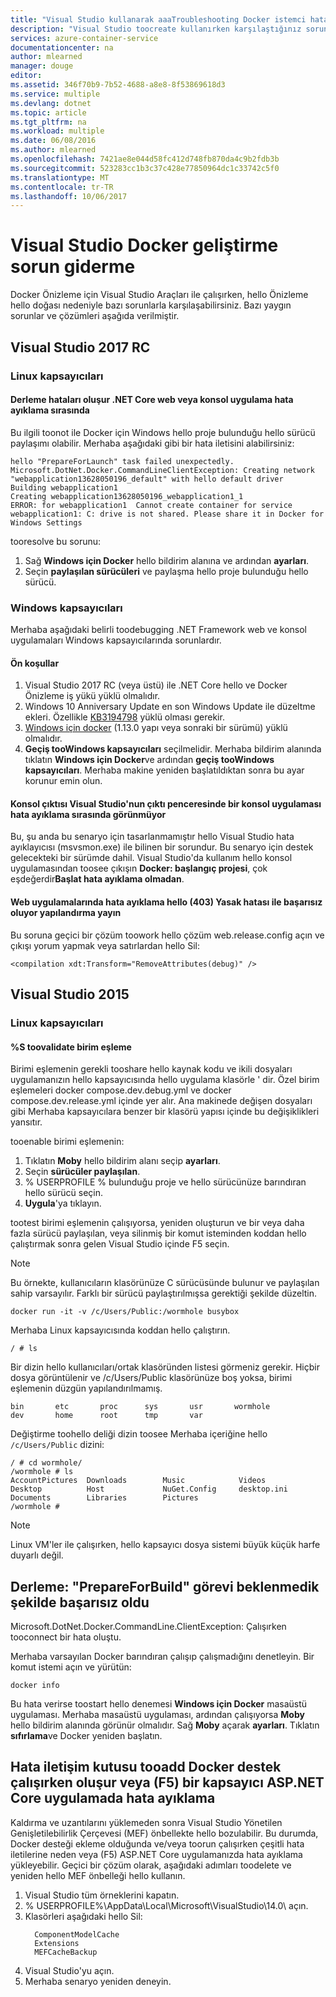 ```yaml
---
title: "Visual Studio kullanarak aaaTroubleshooting Docker istemci hataları Windows | Microsoft Docs"
description: "Visual Studio toocreate kullanırken karşılaştığınız sorunları gidermek ve Windows'da web uygulamaları tooDocker Visual Studio kullanarak dağıtın."
services: azure-container-service
documentationcenter: na
author: mlearned
manager: douge
editor: 
ms.assetid: 346f70b9-7b52-4688-a8e8-8f53869618d3
ms.service: multiple
ms.devlang: dotnet
ms.topic: article
ms.tgt_pltfrm: na
ms.workload: multiple
ms.date: 06/08/2016
ms.author: mlearned
ms.openlocfilehash: 7421ae8e044d58fc412d748fb870da4c9b2fdb3b
ms.sourcegitcommit: 523283cc1b3c37c428e77850964dc1c33742c5f0
ms.translationtype: MT
ms.contentlocale: tr-TR
ms.lasthandoff: 10/06/2017
---
```

# <a name="troubleshoot-visual-studio-docker-development"></a>Visual Studio Docker geliştirme sorun giderme

Docker Önizleme için Visual Studio Araçları ile çalışırken, hello Önizleme hello doğası nedeniyle bazı sorunlarla karşılaşabilirsiniz.
Bazı yaygın sorunlar ve çözümleri aşağıda verilmiştir.  

## <a name="visual-studio-2017-rc"></a>Visual Studio 2017 RC

### <a name="linux-containers"></a>**Linux kapsayıcıları**

####  <a name="build-errors-occur-when-debugging-a-net-core-web-or-console-application"></a>Derleme hataları oluşur .NET Core web veya konsol uygulama hata ayıklama sırasında  

Bu ilgili toonot ile Docker için Windows hello proje bulunduğu hello sürücü paylaşımı olabilir.  Merhaba aşağıdaki gibi bir hata iletisini alabilirsiniz:

```
hello "PrepareForLaunch" task failed unexpectedly.
Microsoft.DotNet.Docker.CommandLineClientException: Creating network "webapplication13628050196_default" with hello default driver
Building webapplication1
Creating webapplication13628050196_webapplication1_1
ERROR: for webapplication1  Cannot create container for service webapplication1: C: drive is not shared. Please share it in Docker for Windows Settings
```
tooresolve bu sorunu:

1. Sağ **Windows için Docker** hello bildirim alanına ve ardından **ayarları**.  
2. Seçin **paylaşılan sürücüleri** ve paylaşma hello proje bulunduğu hello sürücü.

### <a name="windows-containers"></a>**Windows kapsayıcıları**

Merhaba aşağıdaki belirli toodebugging .NET Framework web ve konsol uygulamaları Windows kapsayıcılarında sorunlardır.

#### <a name="prerequisites"></a>Ön koşullar

1. Visual Studio 2017 RC (veya üstü) ile .NET Core hello ve Docker Önizleme iş yükü yüklü olmalıdır.
2. Windows 10 Anniversary Update en son Windows Update ile düzeltme ekleri. Özellikle [KB3194798](https://support.microsoft.com/en-us/help/3194798/cumulative-update-for-windows-10-version-1607-and-windows-server-2016-october-11,-2016) yüklü olması gerekir. 
3. [Windows için docker](https://docs.docker.com/docker-for-windows/) (1.13.0 yapı veya sonraki bir sürümü) yüklü olmalıdır.
4. **Geçiş tooWindows kapsayıcıları** seçilmelidir. Merhaba bildirim alanında tıklatın **Windows için Docker**ve ardından **geçiş tooWindows kapsayıcıları**. Merhaba makine yeniden başlatıldıktan sonra bu ayar korunur emin olun.

#### <a name="console-output-does-not-appear-in-visual-studios-output-window-while-debugging-a-console-application"></a>Konsol çıktısı Visual Studio'nun çıktı penceresinde bir konsol uygulaması hata ayıklama sırasında görünmüyor

Bu, şu anda bu senaryo için tasarlanmamıştır hello Visual Studio hata ayıklayıcısı (msvsmon.exe) ile bilinen bir sorundur. Bu senaryo için destek gelecekteki bir sürümde dahil. Visual Studio'da kullanım hello konsol uygulamasından toosee çıkışın **Docker: başlangıç projesi**, çok eşdeğerdir**Başlat hata ayıklama olmadan**.

#### <a name="debugging-web-applications-with-hello-release-configuration-fails-with-403-forbidden-error"></a>Web uygulamalarında hata ayıklama hello (403) Yasak hatası ile başarısız oluyor yapılandırma yayın

Bu soruna geçici bir çözüm toowork hello çözüm web.release.config açın ve çıkışı yorum yapmak veya satırlardan hello Sil:

```
<compilation xdt:Transform="RemoveAttributes(debug)" />
```

## <a name="visual-studio-2015"></a>Visual Studio 2015

### <a name="linux-containers"></a>**Linux kapsayıcıları**

#### <a name="unable-toovalidate-volume-mapping"></a>%S toovalidate birim eşleme
Birimi eşlemenin gerekli tooshare hello kaynak kodu ve ikili dosyaları uygulamanızın hello kapsayıcısında hello uygulama klasörle ' dir.  Özel birim eşlemeleri docker compose.dev.debug.yml ve docker compose.dev.release.yml içinde yer alır. Ana makinede değişen dosyaları gibi Merhaba kapsayıcılara benzer bir klasörü yapısı içinde bu değişiklikleri yansıtır.

tooenable birimi eşlemenin:

1. Tıklatın **Moby** hello bildirim alanı seçip **ayarları**.
2. Seçin **sürücüler paylaşılan**.
3. % USERPROFILE % bulunduğu proje ve hello sürücünüze barındıran hello sürücü seçin.
4. **Uygula**'ya tıklayın.

tootest birimi eşlemenin çalışıyorsa, yeniden oluşturun ve bir veya daha fazla sürücü paylaşılan, veya silinmiş bir komut isteminden koddan hello çalıştırmak sonra gelen Visual Studio içinde F5 seçin.

> [!NOTE]
> Bu örnekte, kullanıcıların klasörünüze C sürücüsünde bulunur ve paylaşılan sahip varsayılır.
> Farklı bir sürücü paylaştırılmışsa gerektiği şekilde düzeltin.

```
docker run -it -v /c/Users/Public:/wormhole busybox
```

Merhaba Linux kapsayıcısında koddan hello çalıştırın.

```
/ # ls
```

Bir dizin hello kullanıcıları/ortak klasöründen listesi görmeniz gerekir. Hiçbir dosya görüntülenir ve /c/Users/Public klasörünüze boş yoksa, birimi eşlemenin düzgün yapılandırılmamış.

```
bin       etc       proc      sys       usr       wormhole
dev       home      root      tmp       var
```

Değiştirme toohello deliği dizin toosee Merhaba içeriğine hello `/c/Users/Public` dizini:

```
/ # cd wormhole/
/wormhole # ls
AccountPictures  Downloads        Music            Videos
Desktop          Host             NuGet.Config     desktop.ini
Documents        Libraries        Pictures
/wormhole #
```

> [!NOTE]
> Linux VM'ler ile çalışırken, hello kapsayıcı dosya sistemi büyük küçük harfe duyarlı değil.

## <a name="build-prepareforbuild-task-failed-unexpectedly"></a>Derleme: "PrepareForBuild" görevi beklenmedik şekilde başarısız oldu

Microsoft.DotNet.Docker.CommandLine.ClientException: Çalışırken tooconnect bir hata oluştu.

Merhaba varsayılan Docker barındıran çalışıp çalışmadığını denetleyin. Bir komut istemi açın ve yürütün:

```
docker info
```

Bu hata verirse toostart hello denemesi **Windows için Docker** masaüstü uygulaması. Merhaba masaüstü uygulaması, ardından çalışıyorsa **Moby** hello bildirim alanında görünür olmalıdır. Sağ **Moby** açarak **ayarları**. Tıklatın **sıfırlama**ve Docker yeniden başlatın.

## <a name="an-error-dialog-occurs-when-attempting-tooadd-docker-support-or-debug-f5-an-aspnet-core-application-in-a-container"></a>Hata iletişim kutusu tooadd Docker destek çalışırken oluşur veya (F5) bir kapsayıcı ASP.NET Core uygulamada hata ayıklama

Kaldırma ve uzantılarını yüklemeden sonra Visual Studio Yönetilen Genişletilebilirlik Çerçevesi (MEF) önbellekte hello bozulabilir. Bu durumda, Docker desteği ekleme olduğunda ve/veya toorun çalışırken çeşitli hata iletilerine neden veya (F5) ASP.NET Core uygulamanızda hata ayıklama yükleyebilir. Geçici bir çözüm olarak, aşağıdaki adımları toodelete ve yeniden hello MEF önbelleği hello kullanın.

1. Visual Studio tüm örneklerini kapatın.
1. % USERPROFILE%\AppData\Local\Microsoft\VisualStudio\14.0\ açın.
1. Klasörleri aşağıdaki hello Sil:
     ```
       ComponentModelCache
       Extensions
       MEFCacheBackup
    ```
1. Visual Studio'yu açın.
1. Merhaba senaryo yeniden deneyin.
